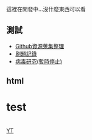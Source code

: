 <head>
    <title>測試頁</title>
<script type="text/javascript">
        window.onblur = function() {
            document.title = "你已經離開了";
        };
        window.onfocus = function() {
            document.title = "你已經回來了";
        };
    </script>
</head>
<body>
這裡在開發中...沒什麼東西可以看

## 測試

- [Github資源蒐集整理](https://github.com/Dinlon5566/the-useful-github-resources)
- [刷題記錄](https://github.com/Dinlon5566/Problem-solving)
- [病毒研究(暫時停止)](https://github.com/Dinlon5566/VirusStrategy)

## html
<h1>test</h1><br>
<a href="https://www.youtube.com/">YT</a><br>
</body>
